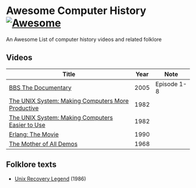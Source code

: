 # Awesome Computer History [![Awesome](https://cdn.rawgit.com/sindresorhus/awesome/d7305f38d29fed78fa85652e3a63e154dd8e8829/media/badge.svg)](https://github.com/sindresorhus/awesome)

An Awesome List of computer history videos and related folklore

## Videos

Title | Year | Note
------|------|-----
[BBS The Documentary](https://www.youtube.com/playlist?list=PLgE-9Sxs2IBVgJkY-1ZMj0tIFxsJ-vOkv) | 2005 | Episode 1-8
[The UNIX System: Making Computers More Productive](https://www.youtube.com/watch?v=tc4ROCJYbm0) | 1982 |
[The UNIX System: Making Computers Easier to Use](https://www.youtube.com/watch?v=XvDZLjaCJuw) | 1982 |
[Erlang: The Movie](https://www.youtube.com/watch?v=xrIjfIjssLE) | 1990 |
[The Mother of All Demos](https://www.youtube.com/watch?v=yJDv-zdhzMY) | 1968 |

## Folklore texts

- [Unix Recovery Legend](http://www.ee.ryerson.ca/~elf/hack/recovery.html) (1986)

